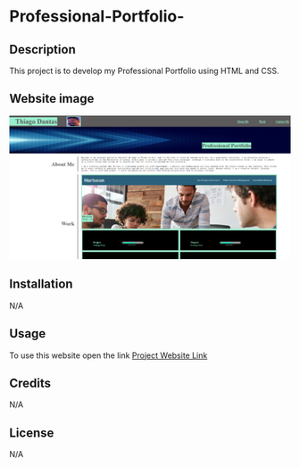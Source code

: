 # Professional-Portfolio-

## Description

This project is to develop my Professional Portfolio using HTML and CSS.


## Website image

![Website Page](https://github.com/Dantas11/Professional-Portfolio/blob/main/Assets/Images/portfoliothiagoimage.png)



## Installation

N/A

## Usage

To use this website open the link [Project Website Link](https://dantas11.github.io/Professional-Portfolio/)

## Credits

N/A

## License

N/A
